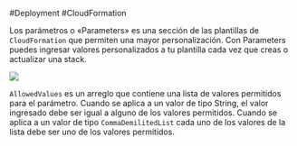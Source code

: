 #Deployment #CloudFormation 

Los parámetros o «Parameters» es una sección de las plantillas de `CloudFormation` que permiten una mayor personalización.
Con Parameters puedes ingresar valores personalizados a tu plantilla cada vez que creas o actualizar una stack.

![](https://assets-pt.media.datacumulus.com/aws-dva-pt/assets/pt3-q57-i2.jpg)

`AllowedValues` es un arreglo que contiene una lista de valores permitidos para el parámetro.
Cuando se aplica a un valor de tipo String, el valor ingresado debe ser igual a alguno de los valores permitidos.
Cuando se aplica a un valor de tipo `CommaDemilitedList` cada uno de los valores de la lista debe ser uno de los valores permitidos.